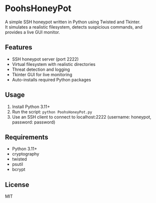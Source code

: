 # PoohsHoneyPot

A simple SSH honeypot written in Python using Twisted and Tkinter.  
It simulates a realistic filesystem, detects suspicious commands, and provides a live GUI monitor.

## Features

- SSH honeypot server (port 2222)
- Virtual filesystem with realistic directories
- Threat detection and logging
- Tkinter GUI for live monitoring
- Auto-installs required Python packages

## Usage

1. Install Python 3.11+
2. Run the script:
   `
   python PoohsHoneyPot.py
   `
3. Use an SSH client to connect to localhost:2222 (username: honeypot, password: password)

## Requirements

- Python 3.11+
- cryptography
- twisted
- psutil
- bcrypt

## License

MIT
